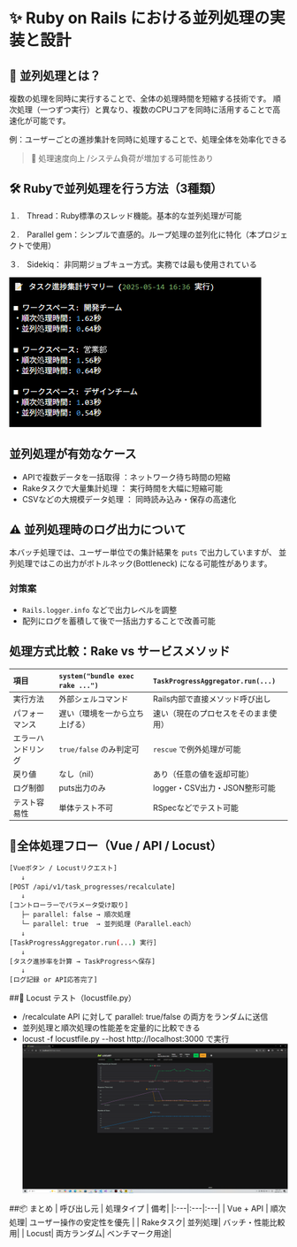 # ✨ Ruby on Rails における並列処理の実装と設計

## 🧠 並列処理とは？

複数の処理を同時に実行することで、全体の処理時間を短縮する技術です。  順次処理（一つずつ実行）と異なり、複数のCPUコアを同時に活用することで高速化が可能です。

例：ユーザーごとの進捗集計を同時に処理することで、処理全体を効率化できる

> 🤔 処理速度向上 /システム負荷が増加する可能性あり

## 🛠 Rubyで並列処理を行う方法（3種類）
１.　Thread：Ruby標準のスレッド機能。基本的な並列処理が可能

２.　Parallel gem：シンプルで直感的。ループ処理の並列化に特化（本プロジェクトで使用）

３.　Sidekiq： 非同期ジョブキュー方式。実務では最も使用されている

![ERD Diagram](./docs/images/Parallel_log.png)

## 並列処理が有効なケース

- APIで複数データを一括取得 ：ネットワーク待ち時間の短縮 
- Rakeタスクで大量集計処理 ： 実行時間を大幅に短縮可能 
- CSVなどの大規模データ処理 ： 同時読み込み・保存の高速化 

## ⚠️ 並列処理時のログ出力について

本バッチ処理では、ユーザー単位での集計結果を `puts` で出力していますが、  並列処理ではこの出力がボトルネック(Bottleneck) になる可能性があります。

### 対策案

- `Rails.logger.info` などで出力レベルを調整
- 配列にログを蓄積して後で一括出力することで改善可能

##  処理方式比較：Rake vs サービスメソッド

| 項目 | `system("bundle exec rake ...")` | `TaskProgressAggregator.run(...)` |
|:---|:---|:---|
| 実行方法 | 外部シェルコマンド | Rails内部で直接メソッド呼び出し |
| パフォーマンス | 遅い（環境を一から立ち上げる） | 速い（現在のプロセスをそのまま使用） |
| エラーハンドリング | `true/false` のみ判定可 | `rescue` で例外処理が可能 |
| 戻り値 | なし（nil） | あり（任意の値を返却可能） |
| ログ制御 | puts出力のみ | logger・CSV出力・JSON整形可能 |
| テスト容易性 | 単体テスト不可 | RSpecなどでテスト可能 |

## 📂全体処理フロー（Vue / API / Locust）

```bash
[Vueボタン / Locustリクエスト]
   ↓
[POST /api/v1/task_progresses/recalculate]
   ↓
[コントローラーでパラメータ受け取り]
   ├─ parallel: false → 順次処理
   └─ parallel: true  → 並列処理（Parallel.each）
   ↓
[TaskProgressAggregator.run(...) 実行]
   ↓
[タスク進捗率を計算 → TaskProgressへ保存]
   ↓
[ログ記録 or API応答完了]
```

##🧪 Locust テスト（locustfile.py）
- /recalculate API に対して parallel: true/false の両方をランダムに送信
- 並列処理と順次処理の性能差を定量的に比較できる
- locust -f locustfile.py --host http://localhost:3000 で実行
![ERD Diagram](./docs/images/Locust.png)

##📦 まとめ
| 呼び出し元 | 処理タイプ | 備考|
|:---|:---|:---|
| Vue + API | 順次処理| ユーザー操作の安定性を優先 |
| Rakeタスク| 並列処理| バッチ・性能比較用|
| Locust| 両方ランダム| ベンチマーク用途|
